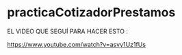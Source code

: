 # practicaCotizadorPrestamos

EL  VIDEO QUE SEGUÍ PARA HACER ESTO : 

https://www.youtube.com/watch?v=asvy1Uz1fUs